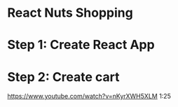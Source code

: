 # React Nuts Shopping

# Step 1: Create React App

# Step 2: Create cart

https://www.youtube.com/watch?v=nKyrXWH5XLM
1:25
